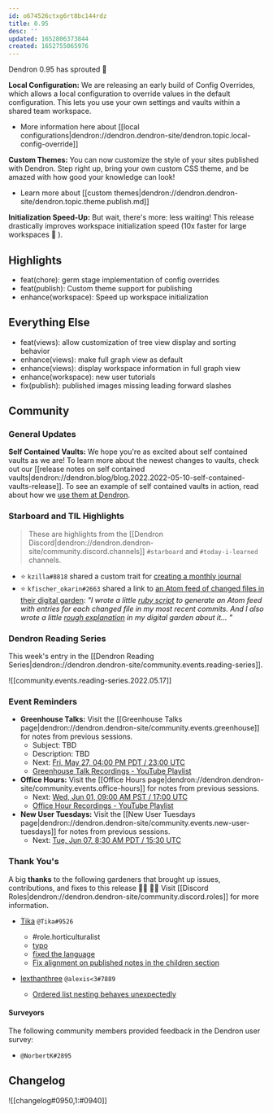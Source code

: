 ```yaml
---
id: o674526ctxg6rt8bc144rdz
title: 0.95
desc: ''
updated: 1652806373844
created: 1652755065976
---
```


Dendron 0.95 has sprouted  🌱

**Local Configuration:** We are releasing an early build of Config Overrides, which allows a local configuration to override values in the default configuration. This lets you use your own settings and vaults within a shared team workspace.

- More information here about [[local configurations|dendron://dendron.dendron-site/dendron.topic.local-config-override]]

**Custom Themes:** You can now customize the style of your sites published with Dendron. Step right up, bring your own custom CSS theme, and be amazed with how good your knowledge can look!

- Learn more about [[custom themes|dendron://dendron.dendron-site/dendron.topic.theme.publish.md]]

**Initialization Speed-Up:** But wait, there's more: less waiting! This release drastically improves workspace initialization speed (10x faster for large workspaces 🚀 ).

## Highlights
- feat(chore): germ stage implementation of config overrides 
- feat(publish): Custom theme support for publishing 
- enhance(workspace): Speed up workspace initialization 

## Everything Else
- feat(views): allow customization of tree view display and sorting behavior
- enhance(views): make full graph view as default
- enhance(views): display workspace information in full graph view
- enhance(workspace): new user tutorials
- fix(publish): published images missing leading forward slashes

## Community

### General Updates
**Self Contained Vaults:**  We hope you're as excited about self contained vaults as we are! To learn more about the newest changes to vaults, check out our [[release notes on self contained vaults|dendron://dendron.blog/blog.2022.2022-05-10-self-contained-vaults-release]]. To see an example of self contained vaults in action, read about how we [use them at Dendron](https://github.com/dendronhq/handbook/blob/main/notes/area.team.sop.use-personal-vault-alongside-team-vaults.md#L8:L8).

### Starboard and TIL Highlights
> These are highlights from the [[Dendron Discord|dendron://dendron.dendron-site/community.discord.channels]] `#starboard` and `#today-i-learned` channels.

- ⭐  `kzilla#8818` shared a custom trait for [creating a monthly journal](https://discord.com/channels/717965437182410783/742532267058004098/969247847365107762)
- ⭐  `kfischer_okarin#2663` shared a link to [an Atom feed of changed files in their digital garden](https://kfischer-okarin.github.io/digital-garden/feed.xml): _"I wrote a little [ruby script](https://github.com/kfischer-okarin/digital-garden/blob/publish/build_rss_feed.rb) to generate an Atom feed with entries for each changed file in my most recent commits. And I also wrote a little [rough explanation](https://kfischer-okarin.github.io/digital-garden/notes/t1sez74d9glnkg06z2ffli7/) in my digital garden about it... "_

### Dendron Reading Series

This week's entry in the [[Dendron Reading Series|dendron://dendron.dendron-site/community.events.reading-series]].

![[community.events.reading-series.2022.05.17]]

### Event Reminders

- **Greenhouse Talks:** Visit the [[Greenhouse Talks page|dendron://dendron.dendron-site/community.events.greenhouse]] for notes from previous sessions.
    - Subject: TBD
    - Description: TBD
    - Next: [Fri, May 27, 04:00 PM PDT / 23:00 UTC](https://link.dendron.so/luma)
    - [Greenhouse Talk Recordings - YouTube Playlist](https://link.dendron.so/greenhouse)
- **Office Hours:** Visit the [[Office Hours page|dendron://dendron.dendron-site/community.events.office-hours]] for notes from previous sessions.
    - Next: [Wed, Jun 01, 09:00 AM PST / 17:00 UTC](https://link.dendron.so/luma)
    - [Office Hour Recordings - YouTube Playlist](https://link.dendron.so/6yPa)
- **New User Tuesdays:** Visit the [[New User Tuesdays page|dendron://dendron.dendron-site/community.events.new-user-tuesdays]] for notes from previous sessions.
    - Next: [Tue, Jun 07, 8:30 AM PDT / 15:30 UTC](https://link.dendron.so/luma)
    
### Thank You's

A big **thanks** to the following gardeners that brought up issues, contributions, and fixes to this release :man_farmer: :woman_farmer: 
Visit [[Discord Roles|dendron://dendron.dendron-site/community.discord.roles]] for more information.

- [Tika](https://github.com/SR--) `@Tika#9526`
  - #role.horticulturalist
  - [typo](https://github.com/dendronhq/dendron-blog/pull/22)
  - [fixed the language](https://github.com/dendronhq/dendron-blog/pull/23#pullrequestreview-966870394)
  - [Fix alignment on published notes in the children section](https://github.com/dendronhq/dendron/issues/2921)

- [lexthanthree](https://github.com/lexthanthree) `@alexis<3#7889`
  - [Ordered list nesting behaves unexpectedly](https://github.com/dendronhq/dendron/issues/2927)

#### Surveyors

The following community members provided feedback in the Dendron user survey:

- `@NorbertK#2895`

## Changelog
![[changelog#0950,1:#0940]]